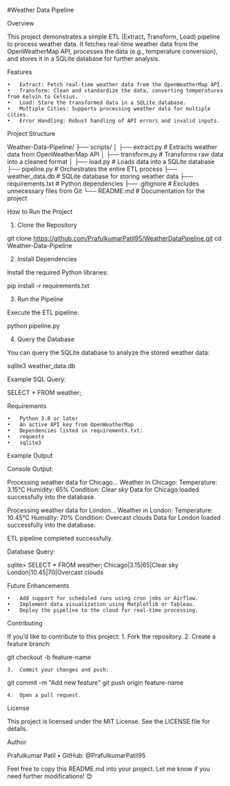 #Weather Data Pipeline

Overview

This project demonstrates a simple ETL (Extract, Transform, Load) pipeline to process weather data. It fetches real-time weather data from the OpenWeatherMap API, processes the data (e.g., temperature conversion), and stores it in a SQLite database for further analysis.

Features

	•	Extract: Fetch real-time weather data from the OpenWeatherMap API.
	•	Transform: Clean and standardize the data, converting temperatures from Kelvin to Celsius.
	•	Load: Store the transformed data in a SQLite database.
	•	Multiple Cities: Supports processing weather data for multiple cities.
	•	Error Handling: Robust handling of API errors and invalid inputs.

Project Structure

Weather-Data-Pipeline/
├── scripts/
│   ├── extract.py        # Extracts weather data from OpenWeatherMap API
│   ├── transform.py      # Transforms raw data into a cleaned format
│   ├── load.py           # Loads data into a SQLite database
├── pipeline.py           # Orchestrates the entire ETL process
├── weather_data.db       # SQLite database for storing weather data
├── requirements.txt      # Python dependencies
├── .gitignore            # Excludes unnecessary files from Git
└── README.md             # Documentation for the project

How to Run the Project

1. Clone the Repository

git clone https://github.com/PrafulkumarPatil95/WeatherDataPipeline.git
cd Weather-Data-Pipeline

2. Install Dependencies

Install the required Python libraries:

pip install -r requirements.txt

3. Run the Pipeline

Execute the ETL pipeline:

python pipeline.py

4. Query the Database

You can query the SQLite database to analyze the stored weather data:

sqlite3 weather_data.db

Example SQL Query:

SELECT * FROM weather;

Requirements

	•	Python 3.8 or later
	•	An active API key from OpenWeatherMap
	•	Dependencies listed in requirements.txt:
	•	requests
	•	sqlite3

Example Output

Console Output:

Processing weather data for Chicago...
Weather in Chicago:
Temperature: 3.15°C
Humidity: 65%
Condition: Clear sky
Data for Chicago loaded successfully into the database.

Processing weather data for London...
Weather in London:
Temperature: 10.45°C
Humidity: 70%
Condition: Overcast clouds
Data for London loaded successfully into the database.

ETL pipeline completed successfully.

Database Query:

sqlite> SELECT * FROM weather;
Chicago|3.15|65|Clear sky
London|10.45|70|Overcast clouds

Future Enhancements

	•	Add support for scheduled runs using cron jobs or Airflow.
	•	Implement data visualization using Matplotlib or Tableau.
	•	Deploy the pipeline to the cloud for real-time processing.

Contributing

If you’d like to contribute to this project:
	1.	Fork the repository.
	2.	Create a feature branch:

git checkout -b feature-name


	3.	Commit your changes and push:

git commit -m "Add new feature"
git push origin feature-name


	4.	Open a pull request.

License

This project is licensed under the MIT License. See the LICENSE file for details.

Author

Prafulkumar Patil
	•	GitHub: @PrafulkumarPatil95

Feel free to copy this README.md into your project. Let me know if you need further modifications! 😊
